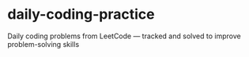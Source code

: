 # daily-coding-practice
Daily coding problems from LeetCode — tracked and solved to improve problem-solving skills
